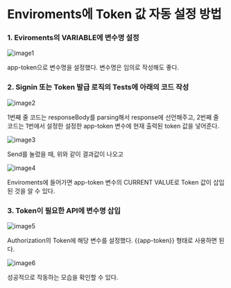 # Enviroments에 Token 값 자동 설정 방법

### 1. Eviroments의 VARIABLE에 변수명 설정

![image1](https://www.notion.so/image/https%3A%2F%2Fs3-us-west-2.amazonaws.com%2Fsecure.notion-static.com%2F389b131c-22c0-404d-87dd-2a8c2389d3dc%2FUntitled.png?table=block&id=f5dde576-c227-4369-8165-4e9230f20ebc&spaceId=16f39aaf-0317-4c98-9def-554c19109c98&width=2000&userId=d99aa862-99f3-418c-9da1-b86737bc5ec8&cache=v2)

app-token으로 변수명을 설정했다. 변수명은 임의로 작성해도 좋다.

### 2. Signin 또는 Token 발급 로직의 Tests에 아래의 코드 작성

![image2](https://www.notion.so/image/https%3A%2F%2Fs3-us-west-2.amazonaws.com%2Fsecure.notion-static.com%2Ff58639da-635d-4f53-91eb-5b956101dc3e%2FUntitled.png?table=block&id=90ce90e4-ae84-42ed-92b4-4d97e29c465a&spaceId=16f39aaf-0317-4c98-9def-554c19109c98&width=2000&userId=d99aa862-99f3-418c-9da1-b86737bc5ec8&cache=v2)

1번째 줄 코드는 responseBody를 parsing해서 response에 선언해주고, 2번째 줄 코드는 1번에서 설정한 설정한 app-token 변수에 현재 출력된 token 값을 넣어준다.

![image3](https://www.notion.so/image/https%3A%2F%2Fs3-us-west-2.amazonaws.com%2Fsecure.notion-static.com%2Fbaed354c-85c9-4f9c-b172-c0c54fb82a49%2FUntitled.png?table=block&id=5710bd4c-da14-4b48-893a-14fb301f631a&spaceId=16f39aaf-0317-4c98-9def-554c19109c98&width=2000&userId=d99aa862-99f3-418c-9da1-b86737bc5ec8&cache=v2)

Send를 눌렀을 때, 위와 같이 결과값이 나오고

![image4](https://www.notion.so/image/https%3A%2F%2Fs3-us-west-2.amazonaws.com%2Fsecure.notion-static.com%2F965939ea-b09a-424f-a6d8-c956b7142b89%2FUntitled.png?table=block&id=186e1edc-9589-48d6-8d51-deac565e5059&spaceId=16f39aaf-0317-4c98-9def-554c19109c98&width=2000&userId=d99aa862-99f3-418c-9da1-b86737bc5ec8&cache=v2)

Enviroments에 들어가면 app-token 변수의 CURRENT VALUE로 Token 값이 삽입된 것을 알 수 있다.

### 3. Token이 필요한 API에 변수명 삽입

![image5](https://www.notion.so/image/https%3A%2F%2Fs3-us-west-2.amazonaws.com%2Fsecure.notion-static.com%2Ff0dc25f7-10d1-424a-83cd-578ab3219bbc%2FUntitled.png?table=block&id=5d3eaced-03be-4758-9a3d-1147a0a2e232&spaceId=16f39aaf-0317-4c98-9def-554c19109c98&width=2000&userId=d99aa862-99f3-418c-9da1-b86737bc5ec8&cache=v2)

Authorization의 Token에 해당 변수를 설정했다. {{app-token}} 형태로 사용하면 된다.

![image6](https://www.notion.so/image/https%3A%2F%2Fs3-us-west-2.amazonaws.com%2Fsecure.notion-static.com%2Fc867cb9d-3bee-4f80-9d7e-f2580db7df40%2FUntitled.png?table=block&id=f9467817-00a3-46d2-a839-bc7076d1a543&spaceId=16f39aaf-0317-4c98-9def-554c19109c98&width=2000&userId=d99aa862-99f3-418c-9da1-b86737bc5ec8&cache=v2)

성공적으로 작동하는 모습을 확인할 수 있다.
